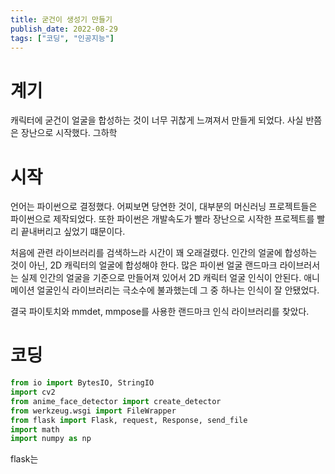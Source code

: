 ```yaml
---
title: 굳건이 생성기 만들기
publish_date: 2022-08-29
tags: ["코딩", "인공지능"]
---
```


# 계기
캐릭터에 굳건이 얼굴을 합성하는 것이 너무 귀찮게 느껴져서 만들게 되었다.
사실 반쯤은 장난으로 시작했다.
그하학

# 시작
언어는 파이썬으로 결정했다.
어찌보면 당연한 것이, 대부분의 머신러닝 프로젝트들은 파이썬으로 제작되었다.
또한 파이썬은 개발속도가 빨라 장난으로 시작한 프로젝트를 빨리 끝내버리고 싶었기 떄문이다.

처음에 관련 라이브러리를 검색하느라 시간이 꽤 오래걸렸다.
인간의 얼굴에 합성하는 것이 아닌, 2D 캐릭터의 얼굴에 합성해야 한다.
많은 파이썬 얼굴 랜드마크 라이브러서는 실제 인간의 얼굴을 기준으로 만들어져 있어서 2D 캐릭터 얼굴 인식이 안된다.
애니메이션 얼굴인식 라이브러리는 극소수에 불과했는데 그 중 하나는 인식이 잘 안됐었다.

결국 파이토치와 mmdet, mmpose를 사용한 랜드마크 인식 라이브러리를 찾았다.

# 코딩
```python
from io import BytesIO, StringIO
import cv2
from anime_face_detector import create_detector
from werkzeug.wsgi import FileWrapper
from flask import Flask, request, Response, send_file
import math
import numpy as np
```
flask는 